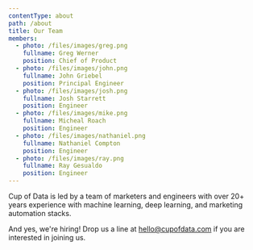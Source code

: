 ```yaml
---
contentType: about
path: /about
title: Our Team
members:
  - photo: /files/images/greg.png
    fullname: Greg Werner
    position: Chief of Product
  - photo: /files/images/john.png
    fullname: John Griebel
    position: Principal Engineer
  - photo: /files/images/josh.png
    fullname: Josh Starrett
    position: Engineer
  - photo: /files/images/mike.png
    fullname: Micheal Roach
    position: Engineer
  - photo: /files/images/nathaniel.png
    fullname: Nathaniel Compton
    position: Engineer
  - photo: /files/images/ray.png
    fullname: Ray Gesualdo
    position: Engineer
---
```

Cup of Data is led by a team of marketers and engineers with over 20+ years experience with machine learning, deep learning, and marketing automation stacks.

And yes, we're hiring! Drop us a line at hello@cupofdata.com if you are interested in joining us.
